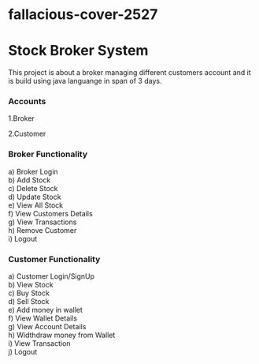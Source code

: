 # fallacious-cover-2527


<h1> Stock Broker System </h1>
<p> This project is about a broker managing different customers account and it is build using java languange in span of 3 days.</p>

<h3> Accounts </h3>
<p> 1.Broker </p>
<p> 2.Customer </p>
<h3> Broker Functionality </h3>
<p> a) Broker Login <br>
    b) Add Stock  <br>
    c) Delete Stock  <br>
    d) Update Stock  <br>
    e) View All Stock <br>
    f) View Customers Details <br>
    g) View Transactions <br>
    h) Remove Customer <br>
    i) Logout
</p>
<h3> Customer Functionality </h3>
<p> a) Customer Login/SignUp <br>
    b) View Stock  <br>
    c) Buy Stock  <br>
    d) Sell Stock  <br>
    e) Add money in wallet <br>
    f) View Wallet Details <br>
    g) View Account Details <br>
    h) Widthdraw money from Wallet <br>
    i) View Transaction <br>
    j) Logout
</p>
